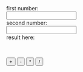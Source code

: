 <!DOCTYPE html>
<html>
	<head>
		<meta charset="UTF-8">
	</head>
<body>

<form>
first number:<br>
<input type="text" id="num1">
<br>
second number:<br>
<input type="text" id="num2">
<br>
result here:<br>
<p id="result"></p>
<br>
</form>

<button id = "add">+</button>
<button id = "minus">-</button>
<button id = "multiply">*</button>
<button id = "divide">/</button>

<script src= "https://apps.bdimg.com/libs/jquery/2.1.4/jquery.min.js"></script>
<script>

//定义两个全局变量：

var a_int;
var b_int;

//为按钮添加事件：
$('#add').click(function(){
	gn();
	var result = addition(a_int, b_int);
	$('#result').html(String(result));
});

$('#minus').click(function(){
	gn();
	var result = subtraction(a_int, b_int);
	$('#result').html(String(result));
});

$('#multiply').click(function(){
	gn();
	var result = multiplication(a_int, b_int);
	$('#result').html(String(result));
});

$('#divide').click(function(){
	gn();
	var result = division(a_int, b_int);
	$('#result').html(String(result));
});

//获取两个变量的值并转化为数字：
function gn(){
	var a = $('#num1').val();
	var b = $('#num2').val();
	a_int = parseInt(a, 10);
	b_int = parseInt(b, 10);
}

function addition(x,y){
	return x + y;
}

function subtraction(x,y){
 	return x - y;
}

function multiplication(x,y){
	return x * y;
}

function  division(x,y){
	if (y == 0){
		alert("never give up hope:)");
		return;
	} else {
		return x / y;
	}
}
		</script>
</body>
</html>








